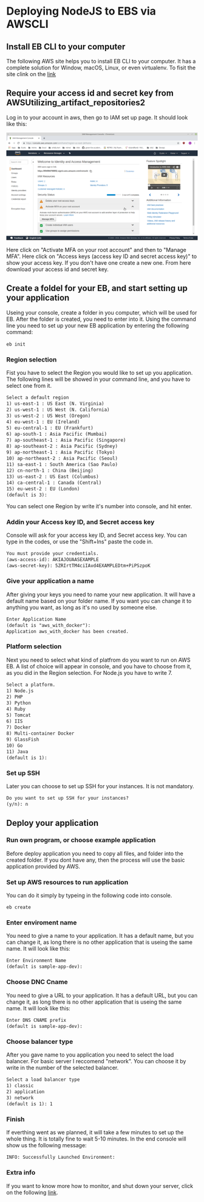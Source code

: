 # Deploying NodeJS to EBS via AWSCLI
## Install EB CLI to your computer

The following AWS site helps you to install EB CLI to your computer. It has a complete solution for Window, macOS, Linux, or even virtualenv. To fisit the site clink on the [link](https://docs.aws.amazon.com/elasticbeanstalk/latest/dg/eb-cli3-install.html)

## Require your access id and secret key from AWSUtilizing_artifact_repositories2

Log in to your account in aws, then go to IAM set up page. It should look like this:

<img src='Images/aws_IAM_page.png'>

Here click on "Activate MFA on your root account" and then to "Manage MFA". Here click on "Access keys (access key ID and secret access key)" to show your access key. If you don't have one create a new one.  From here download your access id and secret key.

## Create a foldel for your EB, and start setting up your application

Useing your console, create a folder in you computer, which will be used for EB. 
After the folder is created, you need to enter into it. Using the command line you need to set up your new EB application by entering the following command:

``` eb init ```

### Region selection

Fist you have to select the Region you would like to set up you application. The following lines will be showed in your command line, and you have to select one from it.

```
Select a default region
1) us-east-1 : US East (N. Virginia)
2) us-west-1 : US West (N. California)
3) us-west-2 : US West (Oregon)
4) eu-west-1 : EU (Ireland)
5) eu-central-1 : EU (Frankfurt)
6) ap-south-1 : Asia Pacific (Mumbai)
7) ap-southeast-1 : Asia Pacific (Singapore)
8) ap-southeast-2 : Asia Pacific (Sydney)
9) ap-northeast-1 : Asia Pacific (Tokyo)
10) ap-northeast-2 : Asia Pacific (Seoul)
11) sa-east-1 : South America (Sao Paulo)
12) cn-north-1 : China (Beijing)
13) us-east-2 : US East (Columbus)
14) ca-central-1 : Canada (Central)
15) eu-west-2 : EU (London)
(default is 3):
```

You can select one Region by write it's number into console, and hit enter.

### Addin your Access key ID, and Secret access key

Console will ask for your access key ID, and Secret access key. You can type in the codes, or use the "Shift+Ins" paste the code in.

```You have not yet set up your credentials or your credentials are incorrect
You must provide your credentials.
(aws-access-id): AKIAJOUAASEXAMPLE
(aws-secret-key): 5ZRIrtTM4ciIAvd4EXAMPLEDtm+PiPSzpoK
```

### Give your application a name

After giving your keys you need to name your new application. It will have a default name based on your folder name. If you want you can change it to anything you want, as long as it's no used by someone else.

```
Enter Application Name
(default is "aws_with_docker"): 
Application aws_with_docker has been created.
```

### Platform selection

Next you need to select what kind of platfrom do you want to run on AWS EB. A list of choice will appear in console, and you have to choose from it, as you did in the Region selection. For Node.js you have to write 7.

```
Select a platform.
1) Node.js
2) PHP
3) Python
4) Ruby
5) Tomcat
6) IIS
7) Docker
8) Multi-container Docker
9) GlassFish
10) Go
11) Java
(default is 1):
```

### Set up SSH

Later you can choose to set up SSH for your instances. It is not mandatory.

```
Do you want to set up SSH for your instances?
(y/n): n
```

## Deploy your application

### Run own program, or choose example application

Before deploy application you need to copy all files, and folder into the created folder. If you dont have any, then the process will use the basic application provided by AWS.

### Set up AWS resources to run application

You can do it simply by typeing in the following code into console.

```
eb create
```

### Enter enviroment name

You need to give a name to your application. It has a default name, but you can change it, as long there is no other application that is useing the same name. It will look like this:

```
Enter Environment Name
(default is sample-app-dev):
```

### Choose DNC Cname

You need to give a URL to your application. It has a default URL, but you can change it, as long there is no other application that is useing the same name. It will look like this:

```
Enter DNS CNAME prefix
(default is sample-app-dev): 
```

### Choose balancer type

After you gave name to you application you need to select the load balancer. For basic server I reccomend "network". You can choose it by write in the number of the selected balancer.

```
Select a load balancer type
1) classic
2) application
3) network
(default is 1): 1
```
### Finish 

If everthing went as we planned, it will take a few minutes to set up the whole thing. It is totally fine to wait 5-10 minutes. In the end console will show us the following message:

```
INFO: Successfully Launched Environment:
```

### Extra info

If you want to know more how to monitor, and shut down your server, click on the following [link](https://aws.amazon.com/getting-started/tutorials/deploy-app-command-line-elastic-beanstalk/).